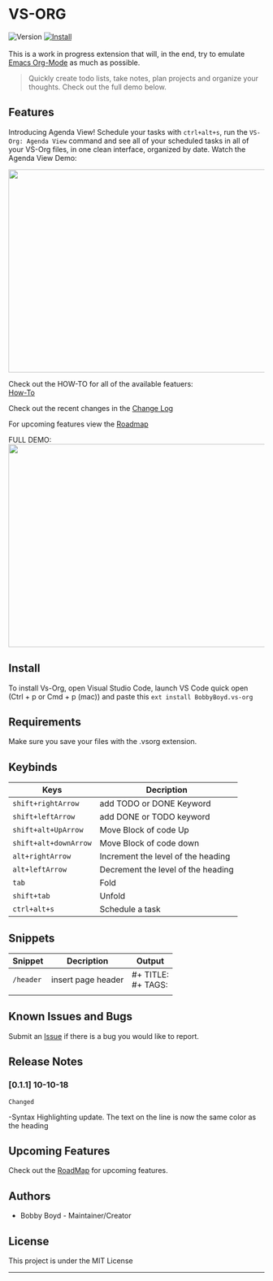 # VS-ORG

![Version](https://img.shields.io/badge/version-v0.1.1-blue.svg)
[![Install](https://img.shields.io/badge/Marketplace-Install-green.svg)](https://marketplace.visualstudio.com/items?itemName=BobbyBoyd.vs-org)</br></br>
This is a work in progress extension that will, in the end, try to emulate [Emacs Org-Mode](https://orgmode.org/) as much as possible.

> Quickly create todo lists, take notes, plan projects and organize your thoughts. Check out the full demo below.

## Features

Introducing Agenda View! Schedule your tasks with `ctrl+alt+s`, run the `VS-Org: Agenda View` command and see all of your scheduled tasks in all of your VS-Org files, in one clean interface, organized by date. Watch the Agenda View Demo: </br>

<img src="https://github.com/robaboyd/vs-org/blob/master/Images/openAgenda.gif?raw=true" width="700" height="400" />

Check out the HOW-TO for all of the available featuers:</br>
[How-To](https://github.com/robaboyd/vs-org/blob/master/howto.md)

Check out the recent changes in the [Change Log](https://github.com/robaboyd/vs-org/blob/master/CHANGELOG.md)

For upcoming features view the [Roadmap](https://github.com/robaboyd/vs-org/blob/master/roadmap.md)

FULL DEMO:  
<img src="https://github.com/robaboyd/vs-org/blob/master/Images/fullDemo.gif?raw=true" width="700" height="400" />

## Install

To install Vs-Org, open Visual Studio Code, launch VS Code quick open (Ctrl + p or Cmd + p (mac)) and paste this `ext install BobbyBoyd.vs-org`

## Requirements

Make sure you save your files with the .vsorg extension.

## Keybinds

| Keys                  | Decription                         |
| --------------------- | ---------------------------------- |
| `shift+rightArrow`    | add TODO or DONE Keyword           |
| `shift+leftArrow`     | add DONE or TODO keyword           |
| `shift+alt+UpArrow`   | Move Block of code Up              |
| `shift+alt+downArrow` | Move Block of code down            |
| `alt+rightArrow`      | Increment the level of the heading |
| `alt+leftArrow`       | Decrement the level of the heading |
| `tab`                 | Fold                               |
| `shift+tab`           | Unfold                             |
| `ctrl+alt+s`          | Schedule a task                    |

## Snippets

| Snippet   | Decription         | Output                  |
| --------- | ------------------ | ----------------------- |
| `/header` | insert page header | #+ TITLE:</br> #+ TAGS: |
|           |                    |                         |

## Known Issues and Bugs

Submit an [Issue](https://github.com/robaboyd/vs-org/issues) if there is a bug you would like to report.

## Release Notes

### [0.1.1] 10-10-18

`Changed`

-Syntax Highlighting update. The text on the line is now the same color as the heading

## Upcoming Features

Check out the [RoadMap](https://github.com/robaboyd/vs-org/blob/master/roadmap.md) for upcoming features.

## Authors

- Bobby Boyd - Maintainer/Creator

## License

This project is under the MIT License

---

